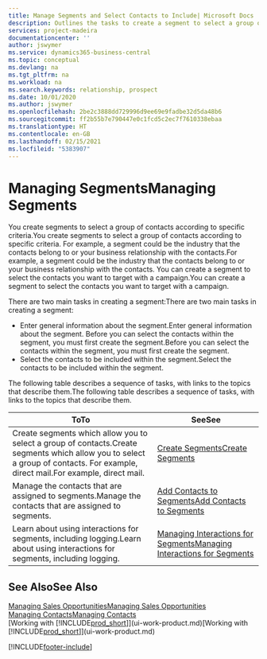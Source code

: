 ```yaml
---
title: Manage Segments and Select Contacts to Include| Microsoft Docs
description: Outlines the tasks to create a segment to select a group of contacts according to specific criteria, for example, contacts in a particular industry that you want to target.
services: project-madeira
documentationcenter: ''
author: jswymer
ms.service: dynamics365-business-central
ms.topic: conceptual
ms.devlang: na
ms.tgt_pltfrm: na
ms.workload: na
ms.search.keywords: relationship, prospect
ms.date: 10/01/2020
ms.author: jswymer
ms.openlocfilehash: 2be2c3888dd729996d9ee69e9fadbe32d5da48b6
ms.sourcegitcommit: ff2b55b7e790447e0c1fcd5c2ec7f7610338ebaa
ms.translationtype: HT
ms.contentlocale: en-GB
ms.lasthandoff: 02/15/2021
ms.locfileid: "5383907"
---
```

# <a name="managing-segments"></a><span data-ttu-id="54bf8-103">Managing Segments</span><span class="sxs-lookup"><span data-stu-id="54bf8-103">Managing Segments</span></span>
<span data-ttu-id="54bf8-104">You create segments to select a group of contacts according to specific criteria.</span><span class="sxs-lookup"><span data-stu-id="54bf8-104">You create segments to select a group of contacts according to specific criteria.</span></span> <span data-ttu-id="54bf8-105">For example, a segment could be the industry that the contacts belong to or your business relationship with the contacts.</span><span class="sxs-lookup"><span data-stu-id="54bf8-105">For example, a segment could be the industry that the contacts belong to or your business relationship with the contacts.</span></span> <span data-ttu-id="54bf8-106">You can create a segment to select the contacts you want to target with a campaign.</span><span class="sxs-lookup"><span data-stu-id="54bf8-106">You can create a segment to select the contacts you want to target with a campaign.</span></span>

<span data-ttu-id="54bf8-107">There are two main tasks in creating a segment:</span><span class="sxs-lookup"><span data-stu-id="54bf8-107">There are two main tasks in creating a segment:</span></span>

* <span data-ttu-id="54bf8-108">Enter general information about the segment.</span><span class="sxs-lookup"><span data-stu-id="54bf8-108">Enter general information about the segment.</span></span> <span data-ttu-id="54bf8-109">Before you can select the contacts within the segment, you must first create the segment.</span><span class="sxs-lookup"><span data-stu-id="54bf8-109">Before you can select the contacts within the segment, you must first create the segment.</span></span>
* <span data-ttu-id="54bf8-110">Select the contacts to be included within the segment.</span><span class="sxs-lookup"><span data-stu-id="54bf8-110">Select the contacts to be included within the segment.</span></span>

<span data-ttu-id="54bf8-111">The following table describes a sequence of tasks, with links to the topics that describe them.</span><span class="sxs-lookup"><span data-stu-id="54bf8-111">The following table describes a sequence of tasks, with links to the topics that describe them.</span></span>

| <span data-ttu-id="54bf8-112">To</span><span class="sxs-lookup"><span data-stu-id="54bf8-112">To</span></span> | <span data-ttu-id="54bf8-113">See</span><span class="sxs-lookup"><span data-stu-id="54bf8-113">See</span></span> |
| --- | --- |
| <span data-ttu-id="54bf8-114">Create segments which allow you to select a group of contacts.</span><span class="sxs-lookup"><span data-stu-id="54bf8-114">Create segments which allow you to select a group of contacts.</span></span> <span data-ttu-id="54bf8-115">For example, direct mail.</span><span class="sxs-lookup"><span data-stu-id="54bf8-115">For example, direct mail.</span></span> |[<span data-ttu-id="54bf8-116">Create Segments</span><span class="sxs-lookup"><span data-stu-id="54bf8-116">Create Segments</span></span>](marketing-how-create-segment.md) |
| <span data-ttu-id="54bf8-117">Manage the contacts that are assigned to segments.</span><span class="sxs-lookup"><span data-stu-id="54bf8-117">Manage the contacts that are assigned to segments.</span></span> |[<span data-ttu-id="54bf8-118">Add Contacts to Segments</span><span class="sxs-lookup"><span data-stu-id="54bf8-118">Add Contacts to Segments</span></span>](marketing-add-contact-segment.md) |
| <span data-ttu-id="54bf8-119">Learn about using interactions for segments, including logging.</span><span class="sxs-lookup"><span data-stu-id="54bf8-119">Learn about using interactions for segments, including logging.</span></span> |[<span data-ttu-id="54bf8-120">Managing Interactions for Segments</span><span class="sxs-lookup"><span data-stu-id="54bf8-120">Managing Interactions for Segments</span></span>](marketing-interaction-segments.md) |

## <a name="see-also"></a><span data-ttu-id="54bf8-121">See Also</span><span class="sxs-lookup"><span data-stu-id="54bf8-121">See Also</span></span>
[<span data-ttu-id="54bf8-122">Managing Sales Opportunities</span><span class="sxs-lookup"><span data-stu-id="54bf8-122">Managing Sales Opportunities</span></span>](marketing-manage-sales-opportunities.md)  
[<span data-ttu-id="54bf8-123">Managing Contacts</span><span class="sxs-lookup"><span data-stu-id="54bf8-123">Managing Contacts</span></span>](marketing-contacts.md)  
<span data-ttu-id="54bf8-124">[Working with [!INCLUDE[prod_short](includes/prod_short.md)]](ui-work-product.md)</span><span class="sxs-lookup"><span data-stu-id="54bf8-124">[Working with [!INCLUDE[prod_short](includes/prod_short.md)]](ui-work-product.md)</span></span>


[!INCLUDE[footer-include](includes/footer-banner.md)]